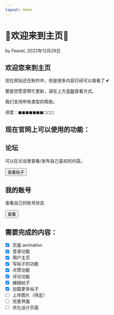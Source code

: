 ```yaml
---
layout: Home
---
```


<script>
	import Card from '$lib/components/ui/Card.svelte';
</script>

<title>Home - Feavel's Camp</title>

<h1 class="mb-0 text-5xl font-extrabold">🎉欢迎来到主页🎉</h1>
<p class="mb-0">by Feavel, 2022年12月29日</p>

<div class="divider" />

## 欢迎您来到主页

现在网站还在制作中，但是很多内容已经可以查看了 💕

要是您愿意帮忙更新，请在上方[贡献](/community/guide/contribute)查看方式。

我们支持所有类型的帮助。

进度：◼︎◼︎◼︎◼︎◼︎◼︎◼︎◻︎◻︎◻︎

## 现在官网上可以使用的功能：

<div class="first-letter:text-5xl first-letter:text-blue-600">
	<div class="flex justify-center content-center md:grid-cols-2 flex-col gap-3 md:grid">
		<!-- <Card>
			<div class="card-body">
				<h2 class="card-title text-accent">音乐</h2>
				<p>是否对音乐制作、混音、录制、母带等感兴趣？</p>
				<div class="card-actions justify-end">
					<a href="learn/music"><button class="btn-primary btn">阅读</button></a>
				</div>
			</div>
		</Card>
		<Card>
			<div class="card-body">
				<h2 class="card-title text-accent">精神分析</h2>
				<p>是否想阅读关于哲学或者精神分析的内容？</p>
				<div class="card-actions justify-end">
					<button class="btn-primary btn">查看内容</button>
				</div>
			</div>
		</Card> -->
		<Card>
			<div class="card-body">
				<h2 class="card-title text-accent">论坛</h2>
				<p>可以在论谈里查看/发布自己喜欢的内容。</p>
				<div class="card-actions justify-end">
				<a href="/community">	<button class="btn-primary btn">查看帖子</button></a>
				</div>
			</div>
		</Card>
		<Card>
			<div class="card-body">
				<h2 class="card-title text-accent">我的账号</h2>
				<p>查看自己的账号状态</p>
				<div class="card-actions justify-end">
				<a href="/my-account"><button class="btn-primary btn">查看</button></a>	
				</div>
			</div>
		</Card>
	</div>
</div>

## 需要完成的内容：

- [x] 页面 animation
- [x] 登录功能
- [x] 用户主页
- [x] 写帖子的功能
- [x] 点赞功能
- [x] 评论功能
- [x] 编辑帖子
- [x] 加载更多帖子
- [ ] 上传图片（待定）
- [ ] 完善界面
- [ ] 优化设计页面
